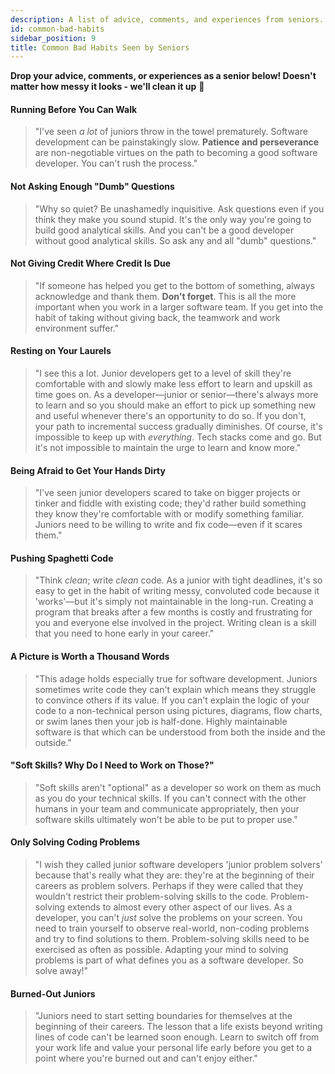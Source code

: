 ```yaml
---
description: A list of advice, comments, and experiences from seniors.
id: common-bad-habits
sidebar_position: 9
title: Common Bad Habits Seen by Seniors
---
```


<head>
    <meta property="og:title" content="Common Bad Habits Seen by Senior Developers" />
    <meta property="og:type" content="article" />
    <meta property="og:url" content="https://www.developermentoring.guide/essential-mentoring-resources/common-bad-habits" />
</head>

**Drop your advice, comments, or experiences as a senior below! Doesn't matter how messy it looks - we'll clean it up** 🧹

#### **Running Before You Can Walk**

> "I've seen _a lot_ of juniors throw in the towel prematurely. Software development can be painstakingly slow. **Patience and perseverance** are non-negotiable virtues on the path to becoming a good software developer. You can't rush the process."

#### **Not Asking Enough "Dumb" Questions**

> "Why so quiet? Be unashamedly inquisitive. Ask questions even if you think they make you sound stupid. It's the only way you're going to build good analytical skills. And you can't be a good developer without good analytical skills. So ask any and all "dumb" questions."

#### **Not Giving Credit Where Credit Is Due**

> "If someone has helped you get to the bottom of something, always acknowledge and thank them. **Don't forget**. This is all the more important when you work in a larger software team. If you get into the habit of taking without giving back, the teamwork and work environment suffer."

#### **Resting on Your Laurels**

> "I see this a lot. Junior developers get to a level of skill they're comfortable with and slowly make less effort to learn and upskill as time goes on. As a developer—junior or senior—there's always more to learn and so you should make an effort to pick up something new and useful whenever there's an opportunity to do so. If you don't, your path to incremental success gradually diminishes. Of course, it's impossible to keep up with _everything_. Tech stacks come and go. But it's not impossible to maintain the urge to learn and know more."

#### **Being Afraid to Get Your Hands Dirty**

> "I've seen junior developers scared to take on bigger projects or tinker and fiddle with existing code; they'd rather build something they know they're comfortable with or modify something familiar. Juniors need to be willing to write and fix code—even if it scares them."

#### **Pushing Spaghetti Code**

> "Think _clean_; write _clean_ code. As a  junior with tight deadlines, it's so easy to get in the habit of writing messy, convoluted code because it 'works'—but it's simply not maintainable in the long-run. Creating a program that breaks after a few months is costly and frustrating for you and everyone else involved in the project. Writing clean is a skill that you need to hone early in your career."

#### **A Picture is Worth a Thousand Words**

> "This adage holds especially true for software development. Juniors sometimes write code they can't explain which means they struggle to convince others if its value. If you can't explain the logic of your code to a non-technical person using pictures, diagrams, flow charts, or swim lanes then your job is half-done. Highly maintainable software is that which can be understood from both the inside and the outside."

#### **"Soft Skills? Why Do I Need to Work on Those?"**

> "Soft skills aren't "optional" as a developer so work on them as much as you do your technical skills. If you can't connect with the other humans in your team and communicate appropriately, then your software skills ultimately won't be able to be put to proper use."

#### **Only Solving Coding Problems**

> "I wish they called junior software developers 'junior problem solvers' because that's really what they are: they're at the beginning of their careers as problem solvers. Perhaps if they were called that they wouldn't restrict their problem-solving skills to the code. Problem-solving extends to almost every other aspect of our lives. As a developer, you can't _just_ solve the problems on your screen. You need to train yourself to observe real-world, non-coding problems and try to find solutions to them. Problem-solving skills need to be exercised as often as possible. Adapting your mind to solving problems is part of what defines you as a software developer. So solve away!"

#### **Burned-Out Juniors**

> "Juniors need to start setting boundaries for themselves at the beginning of their careers. The lesson that a life exists beyond writing lines of code can't be learned soon enough. Learn to switch off from your work life and value your personal life early before you get to a point where you're burned out and can't enjoy either."